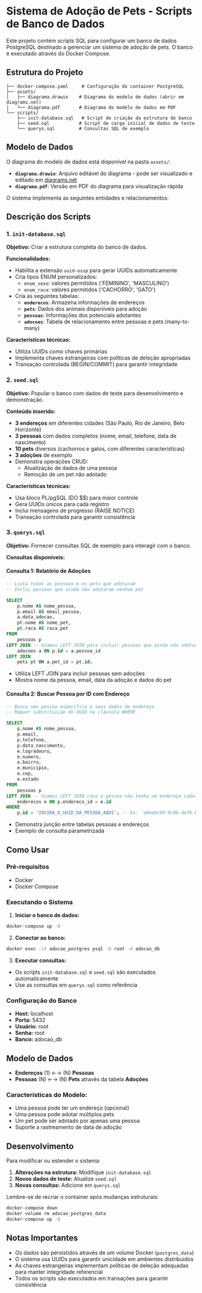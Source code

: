 # Sistema de Adoção de Pets - Scripts de Banco de Dados

Este projeto contém scripts SQL para configurar um banco de dados PostgreSQL destinado a gerenciar um sistema de adoção de pets. O banco é executado através do Docker Compose.

## Estrutura do Projeto

```
├── docker-compose.yaml     # Configuração do container PostgreSQL
├── assets/
│   ├── diagrama.drawio    # Diagrama do modelo de dados (abrir em diagrams.net)
│   └── diagrama.pdf       # Diagrama do modelo de dados em PDF
└── scripts/
    ├── init-database.sql   # Script de criação da estrutura do banco
    ├── seed.sql           # Script de carga inicial de dados de teste
    └── querys.sql         # Consultas SQL de exemplo
```

## Modelo de Dados

O diagrama do modelo de dados está disponível na pasta `assets/`:

- **`diagrama.drawio`**: Arquivo editável do diagrama - pode ser visualizado e editado em [diagrams.net](https://diagrams.net)
- **`diagrama.pdf`**: Versão em PDF do diagrama para visualização rápida

O sistema implementa as seguintes entidades e relacionamentos:

## Descrição dos Scripts

### 1. `init-database.sql`
**Objetivo:** Criar a estrutura completa do banco de dados.

**Funcionalidades:**
- Habilita a extensão `uuid-ossp` para gerar UUIDs automaticamente
- Cria tipos ENUM personalizados:
  - `enum_sexo`: valores permitidos ('FEMININO', 'MASCULINO')
  - `enum_raca`: valores permitidos ('CACHORRO', 'GATO')
- Cria as seguintes tabelas:
  - **`enderecos`**: Armazena informações de endereços
  - **`pets`**: Dados dos animais disponíveis para adoção
  - **`pessoas`**: Informações dos potenciais adotantes
  - **`adocoes`**: Tabela de relacionamento entre pessoas e pets (many-to-many)

**Características técnicas:**
- Utiliza UUIDs como chaves primárias
- Implementa chaves estrangeiras com políticas de deleção apropriadas
- Transação controlada (BEGIN/COMMIT) para garantir integridade

### 2. `seed.sql`
**Objetivo:** Popular o banco com dados de teste para desenvolvimento e demonstração.

**Conteúdo inserido:**
- **3 endereços** em diferentes cidades (São Paulo, Rio de Janeiro, Belo Horizonte)
- **3 pessoas** com dados completos (nome, email, telefone, data de nascimento)
- **10 pets** diversos (cachorros e gatos, com diferentes características)
- **3 adoções** de exemplo
- Demonstra operações CRUD:
  - Atualização de dados de uma pessoa
  - Remoção de um pet não adotado

**Características técnicas:**
- Usa bloco PL/pgSQL (DO $$) para maior controle
- Gera UUIDs únicos para cada registro
- Inclui mensagens de progresso (RAISE NOTICE)
- Transação controlada para garantir consistência

### 3. `querys.sql`
**Objetivo:** Fornecer consultas SQL de exemplo para interagir com o banco.

**Consultas disponíveis:**

#### Consulta 1: Relatório de Adoções
```sql
-- Lista todas as pessoas e os pets que adotaram
-- Inclui pessoas que ainda não adotaram nenhum pet

SELECT
    p.nome AS nome_pessoa,
    p.email AS email_pessoa,
    a.data_adocao,
    pt.nome AS nome_pet,
    pt.raca AS raca_pet
FROM
    pessoas p
LEFT JOIN -- Usamos LEFT JOIN para incluir pessoas que ainda não adotaram
    adocoes a ON p.id = a.pessoa_id
LEFT JOIN
    pets pt ON a.pet_id = pt.id;
```
- Utiliza LEFT JOIN para incluir pessoas sem adoções
- Mostra nome da pessoa, email, data da adoção e dados do pet

#### Consulta 2: Buscar Pessoa por ID com Endereço
```sql
-- Busca uma pessoa específica e seus dados de endereço
-- Requer substituição do UUID na cláusula WHERE

SELECT
    p.nome AS nome_pessoa,
    p.email,
    p.telefone,
    p.data_nascimento,
    e.logradouro,
    e.numero,
    e.bairro,
    e.municipio,
    e.cep,
    e.estado
FROM
    pessoas p
LEFT JOIN -- Usamos LEFT JOIN caso a pessoa não tenha um endereço cadastrado
    enderecos e ON p.endereco_id = e.id
WHERE
    p.id = 'INSIRA_O_UUID_DA_PESSOA_AQUI'; -- Ex: 'a0eebc99-9c0b-4ef8-bb6d-6bb9bd380a11'
```
- Demonstra junção entre tabelas pessoas e endereços
- Exemplo de consulta parametrizada

## Como Usar

### Pré-requisitos
- Docker
- Docker Compose

### Executando o Sistema

1. **Iniciar o banco de dados:**
```bash
docker-compose up -d
```

2. **Conectar ao banco:**
```bash
docker exec -it adocao_postgres psql -U root -d adocao_db
```

3. **Executar consultas:**
- Os scripts `init-database.sql` e `seed.sql` são executados automaticamente
- Use as consultas em `querys.sql` como referência

### Configuração do Banco
- **Host:** localhost
- **Porta:** 5432
- **Usuário:** root
- **Senha:** root
- **Banco:** adocao_db

## Modelo de Dados

- **Endereços** (1) ←→ (N) **Pessoas**
- **Pessoas** (N) ←→ (N) **Pets** através da tabela **Adoções**

### Características do Modelo:
- Uma pessoa pode ter um endereço (opcional)
- Uma pessoa pode adotar múltiplos pets
- Um pet pode ser adotado por apenas uma pessoa
- Suporte a rastreamento de data de adoção

## Desenvolvimento

Para modificar ou estender o sistema:

1. **Alterações na estrutura:** Modifique `init-database.sql`
2. **Novos dados de teste:** Atualize `seed.sql`
3. **Novas consultas:** Adicione em `querys.sql`

Lembre-se de recriar o container após mudanças estruturais:
```bash
docker-compose down
docker volume rm adocao_postgres_data
docker-compose up -d
```

## Notas Importantes

- Os dados são persistidos através de um volume Docker (`postgres_data`)
- O sistema usa UUIDs para garantir unicidade em ambientes distribuídos
- As chaves estrangeiras implementam políticas de deleção adequadas para manter integridade referencial
- Todos os scripts são executados em transações para garantir consistência